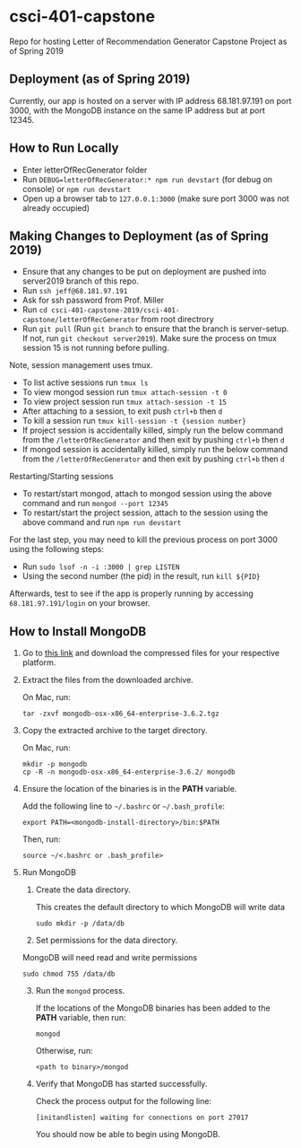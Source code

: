 # csci-401-capstone
Repo for hosting Letter of Recommendation Generator Capstone Project as of Spring 2019

## Deployment (as of Spring 2019)
Currently, our app is hosted on a server with IP address 68.181.97.191 on port 3000, with the MongoDB instance on the same IP address but at port 12345.

## How to Run Locally
+ Enter letterOfRecGenerator folder
+ Run `DEBUG=letterOfRecGenerator:* npm run devstart` (for debug on console) or `npm run devstart`
+ Open up a browser tab to `127.0.0.1:3000` (make sure port 3000 was not already occupied)

## Making Changes to Deployment (as of Spring 2019)
+ Ensure that any changes to be put on deployment are pushed into server2019 branch of this repo.
+ Run `ssh jeff@68.181.97.191`
+ Ask for ssh password from Prof. Miller 
+ Run `cd csci-401-capstone-2019/csci-401-capstone/letterOfRecGenerator` from root directrory
+ Run `git pull` (Run `git branch` to ensure that the branch is server-setup. If not, run `git checkout server2019`). Make sure the process on tmux session 15 is not running before pulling. 

Note, session management uses tmux.
+ To list active sessions run `tmux ls`
+ To view mongod session run `tmux attach-session -t 0`
+ To view project session run `tmux attach-session -t 15`
+ After attaching to a session, to exit push `ctrl+b` then `d`
+ To kill a session run `tmux kill-session -t {session number}`
+ If project session is accidentally killed, simply run the below command from the `/letterOfRecGenerator` and then exit by pushing `ctrl+b` then `d`
+ If mongod session is accidentally killed, simply run the below command from the `/letterOfRecGenerator` and then exit by pushing `ctrl+b` then `d`

Restarting/Starting sessions
+ To restart/start mongod, attach to mongod session using the above command and run `mongod --port 12345`
+ To restart/start the project session, attach to the session using the above command and run `npm run devstart`

For the last step, you may need to kill the previous process on port 3000 using the following steps:
+ Run `sudo lsof -n -i :3000 | grep LISTEN`
+ Using the second number (the pid) in the result, run `kill ${PID}`

Afterwards, test to see if the app is properly running by accessing `68.181.97.191/login` on your browser.

## How to Install MongoDB
1. Go to [this link](https://www.mongodb.com/download-center?_ga=2.34334885.546969976.1519083876-785985683.1517259025#enterprise) and download the compressed files for your respective platform.
2. Extract the files from the downloaded archive.

   On Mac, run:
   
   ```
   tar -zxvf mongodb-osx-x86_64-enterprise-3.6.2.tgz
   ```
3. Copy the extracted archive to the target directory.

   On Mac, run:
  
   ```
   mkdir -p mongodb
   cp -R -n mongodb-osx-x86_64-enterprise-3.6.2/ mongodb
   ```
4. Ensure the location of the binaries is in the **PATH** variable.

   Add the following line to `~/.bashrc` or `~/.bash_profile`:
   
   ```
   export PATH=<mongodb-install-directory>/bin:$PATH
   ```
   
   Then, run:
   
   ```
   source ~/<.bashrc or .bash_profile>
   ```
5. Run MongoDB
   1. Create the data directory.
   
      This creates the default directory to which MongoDB will write data
      
      ```
      sudo mkdir -p /data/db
      ```
   2. Set permissions for the data directory.
   
     MongoDB will need read and write permissions
      
      ```
      sudo chmod 755 /data/db
      ```
   3. Run the `mongod` process.
      
      If the locations of the MongoDB binaries has been added to the **PATH** variable, then run:
      
      ```
      mongod
      ```
      
      Otherwise, run:
      
      ```
      <path to binary>/mongod
      ```
   4. Verify that MongoDB has started successfully.
      
      Check the process output for the following line:
      
      ```
      [initandlisten] waiting for connections on port 27017
      ```
      
      You should now be able to begin using MongoDB.
      
   
   
